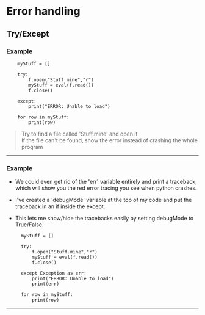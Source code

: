 # Error handling    

## Try/Except  

### Example  
        myStuff = []  

        try:  
            f.open("Stuff.mine","r")  
            myStuff = eval(f.read())  
            f.close()  

        except:  
            print("ERROR: Unable to load")  

        for row in myStuff:  
            print(row)  

> Try to find a file called 'Stuff.mine' and open it  
> If the file can't be found, show the error instead of crashing the whole program  

---  

### Example  
- We could even get rid of the 'err' variable entirely and print a traceback, which will show you the red error tracing you see when python crashes.  
- I've created a 'debugMode' variable at the top of my code and put the traceback in an if inside the except.  
- This lets me show/hide the tracebacks easily by setting debugMode to True/False.  

        myStuff = []  

        try:  
            f.open("Stuff.mine","r")  
            myStuff = eval(f.read())  
            f.close()  

        except Exception as err:  
            print("ERROR: Unable to load")  
            print(err)  

        for row in myStuff:  
            print(row)  

---

